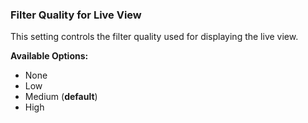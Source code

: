 ### Filter Quality for Live View

This setting controls the filter quality used for displaying the live view.

**Available Options:**  
- None
- Low
- Medium (**default**)
- High
